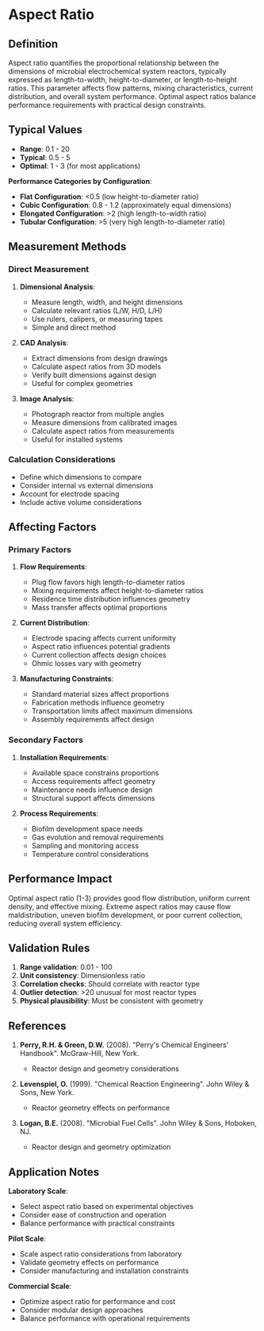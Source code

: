 <!--
Parameter ID: aspect_ratio
Category: physical
Generated: 2025-01-17T12:10:00.000Z
-->

# Aspect Ratio

## Definition

Aspect ratio quantifies the proportional relationship between the dimensions of
microbial electrochemical system reactors, typically expressed as
length-to-width, height-to-diameter, or length-to-height ratios. This parameter
affects flow patterns, mixing characteristics, current distribution, and overall
system performance. Optimal aspect ratios balance performance requirements with
practical design constraints.

## Typical Values

- **Range**: 0.1 - 20
- **Typical**: 0.5 - 5
- **Optimal**: 1 - 3 (for most applications)

**Performance Categories by Configuration**:

- **Flat Configuration**: <0.5 (low height-to-diameter ratio)
- **Cubic Configuration**: 0.8 - 1.2 (approximately equal dimensions)
- **Elongated Configuration**: >2 (high length-to-width ratio)
- **Tubular Configuration**: >5 (very high length-to-diameter ratio)

## Measurement Methods

### Direct Measurement

1. **Dimensional Analysis**:

   - Measure length, width, and height dimensions
   - Calculate relevant ratios (L/W, H/D, L/H)
   - Use rulers, calipers, or measuring tapes
   - Simple and direct method

2. **CAD Analysis**:

   - Extract dimensions from design drawings
   - Calculate aspect ratios from 3D models
   - Verify built dimensions against design
   - Useful for complex geometries

3. **Image Analysis**:
   - Photograph reactor from multiple angles
   - Measure dimensions from calibrated images
   - Calculate aspect ratios from measurements
   - Useful for installed systems

### Calculation Considerations

- Define which dimensions to compare
- Consider internal vs external dimensions
- Account for electrode spacing
- Include active volume considerations

## Affecting Factors

### Primary Factors

1. **Flow Requirements**:

   - Plug flow favors high length-to-diameter ratios
   - Mixing requirements affect height-to-diameter ratios
   - Residence time distribution influences geometry
   - Mass transfer affects optimal proportions

2. **Current Distribution**:

   - Electrode spacing affects current uniformity
   - Aspect ratio influences potential gradients
   - Current collection affects design choices
   - Ohmic losses vary with geometry

3. **Manufacturing Constraints**:
   - Standard material sizes affect proportions
   - Fabrication methods influence geometry
   - Transportation limits affect maximum dimensions
   - Assembly requirements affect design

### Secondary Factors

1. **Installation Requirements**:

   - Available space constrains proportions
   - Access requirements affect geometry
   - Maintenance needs influence design
   - Structural support affects dimensions

2. **Process Requirements**:
   - Biofilm development space needs
   - Gas evolution and removal requirements
   - Sampling and monitoring access
   - Temperature control considerations

## Performance Impact

Optimal aspect ratio (1-3) provides good flow distribution, uniform current
density, and effective mixing. Extreme aspect ratios may cause flow
maldistribution, uneven biofilm development, or poor current collection,
reducing overall system efficiency.

## Validation Rules

1. **Range validation**: 0.01 - 100
2. **Unit consistency**: Dimensionless ratio
3. **Correlation checks**: Should correlate with reactor type
4. **Outlier detection**: >20 unusual for most reactor types
5. **Physical plausibility**: Must be consistent with geometry

## References

1. **Perry, R.H. & Green, D.W.** (2008). "Perry's Chemical Engineers' Handbook".
   McGraw-Hill, New York.

   - Reactor design and geometry considerations

2. **Levenspiel, O.** (1999). "Chemical Reaction Engineering". John Wiley &
   Sons, New York.

   - Reactor geometry effects on performance

3. **Logan, B.E.** (2008). "Microbial Fuel Cells". John Wiley & Sons, Hoboken,
   NJ.
   - Reactor design and geometry optimization

## Application Notes

**Laboratory Scale**:

- Select aspect ratio based on experimental objectives
- Consider ease of construction and operation
- Balance performance with practical constraints

**Pilot Scale**:

- Scale aspect ratio considerations from laboratory
- Validate geometry effects on performance
- Consider manufacturing and installation constraints

**Commercial Scale**:

- Optimize aspect ratio for performance and cost
- Consider modular design approaches
- Balance performance with operational requirements
